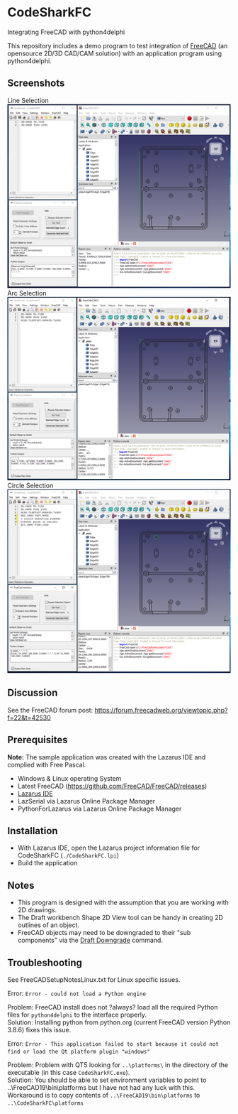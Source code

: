 # CodeSharkFC
Integrating FreeCAD with python4delphi

This repository includes a demo program to test integration of [FreeCAD](https://www.freecadweb.org/) (an opensource 2D/3D CAD/CAM solution) with an application program using python4delphi.


## Screenshots
Line Selection
![Scheme](images/LineSelection.png)
Arc Selection
![Scheme](images/ArcSelection.png)
Circle Selection
![Scheme](images/CircleSelection.png)


## Discussion
See the FreeCAD forum post: https://forum.freecadweb.org/viewtopic.php?f=22&t=42530


## Prerequisites
__Note:__ The sample application was created with the Lazarus IDE and complied with Free Pascal.

* Windows & Linux operating System
* Latest FreeCAD (https://github.com/FreeCAD/FreeCAD/releases)
* [Lazarus IDE](https://www.lazarus-ide.org/)
* LazSerial via Lazarus Online Package Manager
* PythonForLazarus via Lazarus Online Package Manager

## Installation
    
* With Lazarus IDE, open the Lazarus project information file for CodeSharkFC (`./CodeSharkFC.lpi`)
* Build the application

	   
## Notes
* This program is designed with the assumption that you are working with 2D drawings.
* The Draft workbench Shape 2D View tool can be handy in creating 2D outlines of an object.
* FreeCAD objects may need to be downgraded to their "sub components" via the [Draft Downgrade](https://freecadweb.org/wiki/Draft_Downgrade) command.


## Troubleshooting

See FreeCADSetupNotesLinux.txt for Linux specific issues. 

Error: `Error - could not load a Python engine`

Problem: FreeCAD install does not ?always? load all the required Python files for `python4delphi` to the interface properly.  
Solution: Installing python from python.org (current FreeCAD version Python 3.8.6) fixes this issue.

Error: `Error - This application failed to start because it could not find or load the Qt platform plugin "windows"`  

Problem: Problem with QT5 looking for `..\platforms\` in the directory of the executable (in this case `CodeSharkFC.exe`).  
Solution: You should be able to set environment variables to point to ..\FreeCAD19\bin\platforms but I have not had any luck with this.
Workaround is to copy contents of `..\FreeCAD19\bin\platforms` to `..\CodeSharkFC\platforms` 
